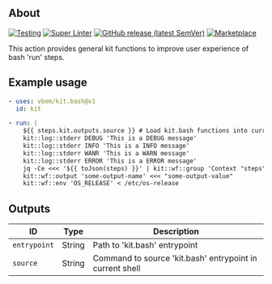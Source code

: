 ## About
[![Testing](https://github.com/vbem/kit.bash/actions/workflows/test.yml/badge.svg)](https://github.com/vbem/kit.bash/actions/workflows/test.yml)
[![Super Linter](https://github.com/vbem/kit.bash/actions/workflows/linter.yml/badge.svg)](https://github.com/vbem/kit.bash/actions/workflows/linter.yml)
[![GitHub release (latest SemVer)](https://img.shields.io/github/v/release/vbem/kit.bash?label=Release&logo=github)](https://github.com/vbem/kit.bash/releases)
[![Marketplace](https://img.shields.io/badge/GitHub%20Actions-Marketplace-blue?logo=github)](https://github.com/marketplace/actions/kit-bash)

This action provides general kit functions to improve user experience of bash 'run' steps.

## Example usage

```yaml
- uses: vbem/kit.bash@v1
  id: kit

- run: |
    ${{ steps.kit.outputs.source }} # Load kit.bash functions into current shell
    kit::log::stderr DEBUG 'This is a DEBUG message'
    kit::log::stderr INFO 'This is a INFO message'
    kit::log::stderr WANR 'This is a WARN message'
    kit::log::stderr ERROR 'This is a ERROR message'
    jq -Ce <<< '${{ toJson(steps) }}' | kit::wf::group 'Context "steps"'
    kit::wf::output 'some-output-name' <<< "some-output-value"
    kit::wf::env 'OS_RELEASE' < /etc/os-release
```

## Outputs

ID | Type | Description
--- | --- | ---
`entrypoint` | String | Path to 'kit.bash' entrypoint |
`source` | String | Command to source 'kit.bash' entrypoint in current shell |